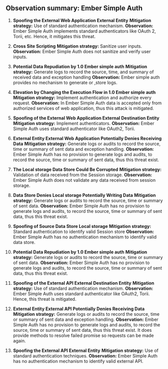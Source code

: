 ## Observation summary: Ember Simple Auth


1. **Spoofing the External Web Application External Entity**
**Mitigation strategy:** Use of standard authentication mechanism.
**Observation:**  Ember Simple Auth implements standard authenticators like  OAuth 2, Torii, etc. Hence, it mitigates this threat. 

2. **Cross Site Scripting**
**Mitigation strategy:** Sanitize user inputs. 
**Observation:**  Ember Simple Auth does not sanitize and verify user inputs.

3. **Potential Data Repudiation by 1.0 Ember simple auth**
**Mitigation strategy:** Generate logs to record the source, time, and summary of received data and exception handling
**Observation:** Ember simple auth provides no mechanism to generate or ,store logs. 

4. **Elevation by Changing the Execution Flow in 1.0 Ember simple auth**
**Mitigation strategy:** Implement authentication and authorize every request.
**Observation:** In Ember Simple Auth  data is accepted only from authorized services of web application, thus this attack is mitigated.

5. **Spoofing of the External Web Application External Destination Entity**
**Mitigation strategy:** Implement authenticators. 
**Observation:**  Ember Simple Auth uses standard authenticator like OAuth2,  Torii.

6. **External Entity External Web Application Potentially Denies Receiving Data**
**Mitigation strategy:** Generate logs or audits to record the source, time or summary of sent data and exception handling.
**Observation:**  Ember Simple Auth has no provision to generate logs and audits, to record the source, time or summary of sent data, thus this threat exist.

7. **The Local storage Data Store Could Be Corrupted**
**Mitigation strategy:** Validation of data received from the Session storage.
**Observation:** Ember Simple Auth does not validate any data received from session storage.

8. **Data Store Denies Local storage Potentially Writing Data**
**Mitigation strategy:** Generate logs or audits to record the source, time or summary of sent data.
**Observation:** Ember Simple Auth has no provision to generate logs and audits, to record the source, time or summary of sent data, thus this threat exist.

9. **Spoofing of Source Data Store Local storage**
**Mitigation strategy:** Standard authentication to identify valid Session store
**Observation:** Ember Simple Auth has no authentication mechanism to identify valid data store.

10. **Potential Data Repudiation by 1.0 Ember simple auth**
**Mitigation strategy:** Generate logs or audits to record the source, time or summary of sent data.
**Observation:** Ember Simple Auth has no provision to generate logs and audits, to record the source, time or summary of sent data, thus this threat exist.

11. **Spoofing of the External API External Destination Entity**
**Mitigation strategy:** Use of standard authentication mechanism.
**Observation:** Ember Simple Auth uses standard authenticator like OAuth2,  Torii. Hence, this threat is mitigated. 

12. **External Entity External API Potentially Denies Receiving Data**
**Mitigation strategy:** Generate logs or audits to record the source, time or summary of sent data and exception handling.
**Observation:** Ember Simple Auth has no provision to generate logs and audits, to record the source, time or summary of sent data, thus this threat exist. It does provide methods to resolve failed promise so requests can be made again.

13. **Spoofing the External API External Entity**
**Mitigation strategy:** Use of standard authentication techniques.
**Observation:** Ember Simple Auth has no authentication mechanism to identify valid external API.
 
